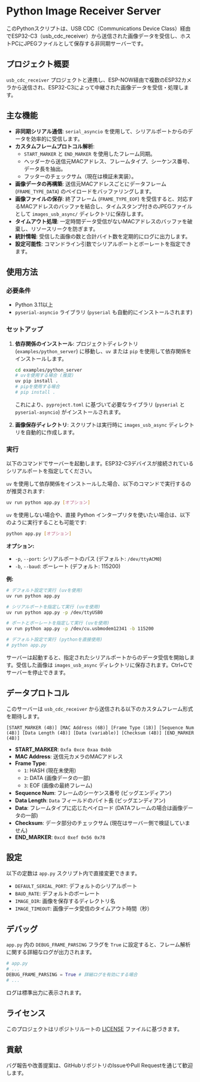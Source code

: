 # Python Image Receiver Server

このPythonスクリプトは、USB CDC（Communications Device Class）経由でESP32-C3（usb_cdc_receiver）から送信された画像データを受信し、ホストPCにJPEGファイルとして保存する非同期サーバーです。

## プロジェクト概要

`usb_cdc_receiver` プロジェクトと連携し、ESP-NOW経由で複数のESP32カメラから送信され、ESP32-C3によって中継された画像データを受信・処理します。

## 主な機能

-   **非同期シリアル通信**: `serial_asyncio` を使用して、シリアルポートからのデータを効率的に受信します。
-   **カスタムフレームプロトコル解析**:
    -   `START_MARKER` と `END_MARKER` を使用したフレーム同期。
    -   ヘッダーから送信元MACアドレス、フレームタイプ、シーケンス番号、データ長を抽出。
    -   フッターのチェックサム（現在は検証未実装）。
-   **画像データの再構築**: 送信元MACアドレスごとにデータフレーム (`FRAME_TYPE_DATA`) のペイロードをバッファリングします。
-   **画像ファイルの保存**: 終了フレーム (`FRAME_TYPE_EOF`) を受信すると、対応するMACアドレスのバッファを結合し、タイムスタンプ付きのJPEGファイルとして `images_usb_async/` ディレクトリに保存します。
-   **タイムアウト処理**: 一定時間データ受信がないMACアドレスのバッファを破棄し、リソースリークを防ぎます。
-   **統計情報**: 受信した画像の数と合計バイト数を定期的にログに出力します。
-   **設定可能性**: コマンドライン引数でシリアルポートとボーレートを指定できます。

## 使用方法

### 必要条件

-   Python 3.11以上
-   `pyserial-asyncio` ライブラリ (`pyserial` も自動的にインストールされます)

### セットアップ

1.  **依存関係のインストール**:
    プロジェクトディレクトリ (`examples/python_server`) に移動し、`uv` または `pip` を使用して依存関係をインストールします。
    ```bash
    cd examples/python_server
    # uvを使用する場合 (推奨)
    uv pip install .
    # pipを使用する場合
    # pip install .
    ```
    これにより、`pyproject.toml` に基づいて必要なライブラリ (`pyserial` と `pyserial-asyncio`) がインストールされます。

2.  **画像保存ディレクトリ**:
    スクリプトは実行時に `images_usb_async` ディレクトリを自動的に作成します。

### 実行

以下のコマンドでサーバーを起動します。ESP32-C3デバイスが接続されているシリアルポートを指定してください。

`uv` を使用して依存関係をインストールした場合、以下のコマンドで実行するのが推奨されます:

```bash
uv run python app.py [オプション]
```

`uv` を使用しない場合や、直接 Python インタープリタを使いたい場合は、以下のように実行することも可能です:

```bash
python app.py [オプション]
```

**オプション:**

-   `-p`, `--port`: シリアルポートのパス (デフォルト: `/dev/ttyACM0`)
-   `-b`, `--baud`: ボーレート (デフォルト: 115200)

**例:**

```bash
# デフォルト設定で実行 (uvを使用)
uv run python app.py

# シリアルポートを指定して実行 (uvを使用)
uv run python app.py -p /dev/ttyUSB0

# ポートとボーレートを指定して実行 (uvを使用)
uv run python app.py -p /dev/cu.usbmodem12341 -b 115200

# デフォルト設定で実行 (pythonを直接使用)
# python app.py
```

サーバーは起動すると、指定されたシリアルポートからのデータ受信を開始します。受信した画像は `images_usb_async` ディレクトリに保存されます。Ctrl+Cでサーバーを停止できます。

## データプロトコル

このサーバーは `usb_cdc_receiver` から送信される以下のカスタムフレーム形式を期待します。

```
[START_MARKER (4B)] [MAC Address (6B)] [Frame Type (1B)] [Sequence Num (4B)] [Data Length (4B)] [Data (variable)] [Checksum (4B)] [END_MARKER (4B)]
```

-   **START_MARKER**: `0xfa 0xce 0xaa 0xbb`
-   **MAC Address**: 送信元カメラのMACアドレス
-   **Frame Type**:
    -   `1`: HASH (現在未使用)
    -   `2`: DATA (画像データの一部)
    -   `3`: EOF (画像の最終フレーム)
-   **Sequence Num**: フレームのシーケンス番号 (ビッグエンディアン)
-   **Data Length**: `Data` フィールドのバイト長 (ビッグエンディアン)
-   **Data**: フレームタイプに応じたペイロード (DATAフレームの場合は画像データの一部)
-   **Checksum**: データ部分のチェックサム (現在はサーバー側で検証していません)
-   **END_MARKER**: `0xcd 0xef 0x56 0x78`

## 設定

以下の定数は `app.py` スクリプト内で直接変更できます。

-   `DEFAULT_SERIAL_PORT`: デフォルトのシリアルポート
-   `BAUD_RATE`: デフォルトのボーレート
-   `IMAGE_DIR`: 画像を保存するディレクトリ名
-   `IMAGE_TIMEOUT`: 画像データ受信のタイムアウト時間（秒）

## デバッグ

`app.py` 内の `DEBUG_FRAME_PARSING` フラグを `True` に設定すると、フレーム解析に関する詳細なログが出力されます。

```python
# app.py
# ...
DEBUG_FRAME_PARSING = True # 詳細ログを有効にする場合
# ...
```

ログは標準出力に表示されます。

## ライセンス

このプロジェクトはリポジトリルートの [LICENSE](../../LICENSE) ファイルに基づきます。

## 貢献

バグ報告や改善提案は、GitHubリポジトリのIssueやPull Requestを通じて歓迎します。
